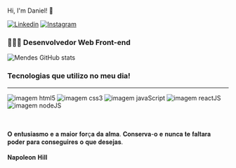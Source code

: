 ###
Hi, I'm Daniel! 👋    


[![Linkedin](https://img.shields.io/badge/LinkedIn-0077B5?style=for-the-badge&logo=linkedin&logoColor=white)](https://www.linkedin.com/in/daniel-barbos/)
[![Instagram](https://img.shields.io/badge/Instagram-E4405F?style=for-the-badge&logo=instagram&logoColor=white)]()

### 👨🏻‍💻 Desenvolvedor Web Front-end

![Mendes GitHub stats](https://github-readme-stats.vercel.app/api?username=DaniMendess&show_icons=true&theme=radical) 
### Tecnologias que utilizo no meu dia!
<hr>
<div> 
<img alt="imagem html5" src="https://img.shields.io/badge/HTML5-E34F26?style=for-the-badge&logo=html5&logoColor=white"/>
<img alt="imagem css3" src="https://img.shields.io/badge/CSS3-1572B6?style=for-the-badge&logo=css3&logoColor=white"/>
<img alt="imagem javaScript" src="https://img.shields.io/badge/JavaScript-F7DF1E?style=for-the-badge&logo=JavaScript&logoColor=white"/>
<img alt="imagem reactJS" src="https://img.shields.io/badge/React-20232A?style=for-the-badge&logo=react&logoColor=61DAFB"/>
<img alt="imagem nodeJS" src="https://img.shields.io/badge/Node.js-43853D?style=for-the-badge&logo=node.js&logoColor=white"/>
</div><br><br>

𝐎 𝐞𝐧𝐭𝐮𝐬𝐢𝐚𝐬𝐦𝐨 𝐞 𝐚 𝐦𝐚𝐢𝐨𝐫 𝐟𝐨𝐫ç𝐚 𝐝𝐚 𝐚𝐥𝐦𝐚. 𝐂𝐨𝐧𝐬𝐞𝐫𝐯𝐚-𝐨 𝐞 𝐧𝐮𝐧𝐜𝐚 𝐭𝐞 𝐟𝐚𝐥𝐭𝐚𝐫𝐚 𝐩𝐨𝐝𝐞𝐫 𝐩𝐚𝐫𝐚 𝐜𝐨𝐧𝐬𝐞𝐠𝐮𝐢𝐫𝐞𝐬 𝐨 𝐪𝐮𝐞 𝐝𝐞𝐬𝐞𝐣𝐚𝐬.<br><br>
𝐍𝐚𝐩𝐨𝐥𝐞𝐨𝐧 𝐇𝐢𝐥𝐥



